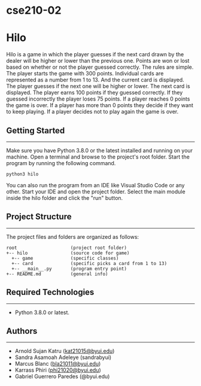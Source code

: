 # cse210-02
# Hilo
Hilo is a game in which the player guesses if the next card drawn by
the dealer will be higher or lower than the previous one.
Points are won or lost based on whether or not the player guessed correctly.
The rules are simple. The player starts the game with 300 points. Individual cards are represented as a number from 1 to 13.
And the current card is displayed. The player guesses if the next one will be higher or lower.
The next card is displayed. The player earns 100 points if they guessed correctly.
If they guessed incorrectly the player loses 75 points. If a player reaches 0 points the game is over.
If a player has more than 0 points they decide if they want to keep playing. If a player decides not to play again the game is over.

## Getting Started
---
Make sure you have Python 3.8.0 or the latest installed and running on your machine. Open a terminal and 
browse to the project's root folder. Start the program by running the following command.
```
python3 hilo
```
You can also run the program from an IDE like Visual Studio Code or any other. Start your IDE and open the 
project folder. Select the main module inside the hilo folder and click the "run" button.

## Project Structure
---
The project files and folders are organized as follows:
```
root                    (project root folder)
+-- hilo                (source code for game)
  +-- game              (specific classes)
  +-- card              (specific picks a card from 1 to 13)
  +-- __main__.py       (program entry point)
+-- README.md           (general info)
```

## Required Technologies
---
* Python 3.8.0 or latest.

## Authors
---
* Arnold Sujan Katru (kat21015@byui.edu)
* Sandra Asamoah Adeleye (sandrabyui)
* Marcus Blanc (bla21011@byui.edu)
* Karrass Phiri (phi21020@byui.edu)
* Gabriel Guerrero Paredes (@byui.edu)

